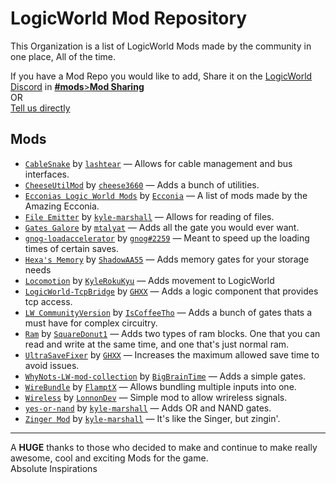 # LogicWorld Mod Repository
This Organization is a list of LogicWorld Mods made by the community in one place, All of the time.

If you have a Mod Repo you would like to add, Share it on the [LogicWorld Discord](https://discord.gg/C5Qkk53) in [**#mods**>**Mod&nbsp;Sharing**](https://discord.com/channels/401255675264761866/910673109164638239)  
OR  
[Tell us directly](https://github.com/LogicWorld-Mod-Repository/.github/issues/new/choose)

## Mods

* [`CableSnake`](https://github.com/lashtear/CableSnake) by [`lashtear`](https://github.com/lashtear) &mdash; Allows for cable management and bus interfaces. 
* [`CheeseUtilMod`](https://github.com/cheese3660/CheeseUtilMod) by [`cheese3660`](https://github.com/cheese3660) &mdash; Adds a bunch of utilities. 
* [`Ecconias Logic World Mods`](https://github.com/Ecconia/Ecconia-LogicWorld-Mods) by [`Ecconia`](https://github.com/Ecconia) &mdash; A list of mods made by the Amazing Ecconia. 
* [`File Emitter`](https://github.com/kyle-marshall/file-emitter) by [`kyle-marshall`](https://github.com/kyle-marshall) &mdash; Allows for reading of files. 
* [`Gates Galore`](https://github.com/mtalyat/Gates-Galore) by [`mtalyat`](https://github.com/mtalyat) &mdash; Adds all the gate you would ever want. 
* [`gnog-loadaccelerator`](https://github.com/LogicWorld-Mod-Repository/gnog-loadaccelerator) by [`gnog#2259`](https://discord.com/users/487609645549223941) &mdash; Meant to speed up the loading times of certain saves. 
* [`Hexa's Memory`](https://github.com/ShadowAA55/HMM) by [`ShadowAA55`](https://github.com/ShadowAA55) &mdash; Adds memory gates for your storage needs 
* [`Locomotion`](https://github.com/KyleRokuKyu/Locomotion) by [`KyleRokuKyu`](https://github.com/KyleRokuKyu) &mdash; Adds movement to LogicWorld 
* [`LogicWorld-TcpBridge`](https://github.com/GHXX/LogicWorld-TcpBridge) by [`GHXX`](https://github.com/GHXX) &mdash; Adds a logic component that provides tcp access. 
* [`LW CommunityVersion`](https://github.com/IsCoffeeTho/LW-CommunityVersion) by [`IsCoffeeTho`](https://github.com/IsCoffeeTho) &mdash; Adds a bunch of gates thats a must have for complex circuitry. 
* [`Ram`](https://github.com/SquareDonut1/Logic-World) by [`SquareDonut1`](https://github.com/SquareDonut1/) &mdash; Adds two types of ram blocks. One that you can read and write at the same time, and one that's just normal ram. 
* [`UltraSaveFixer`](https://github.com/GHXX/LogicWorld-UltraSaveFixerItsOver300) by [`GHXX`](https://github.com/GHXX) &mdash; Increases the maximum allowed save time to avoid issues. 
* [`WhyNots-LW-mod-collection`](https://github.com/BigBrainTime/WhyNots-LW-mod-collection) by [`BigBrainTime`](https://github.com/BigBrainTime) &mdash; Adds a simple gates. 
* [`WireBundle`](https://github.com/FlamptX/WireBundle) by [`FlamptX`](https://github.com/FlamptX) &mdash; Allows bundling multiple inputs into one. 
* [`Wireless`](https://github.com/LonnonDev/Wireless) by [`LonnonDev`](https://github.com/LonnonDev) &mdash; Simple mod to allow wrireless signals. 
* [`yes-or-nand`](https://github.com/kyle-marshall/yes-or-nand) by [`kyle-marshall`](https://github.com/kyle-marshall) &mdash; Adds OR and NAND gates. 
* [`Zinger Mod`](https://github.com/kyle-marshall/zinger-mod) by [`kyle-marshall`](https://github.com/kyle-marshall) &mdash; It's like the Singer, but zingin'. 

___

A **HUGE** thanks to those who decided to make and continue to make really awesome, cool and exciting Mods for the game.  
Absolute Inspirations